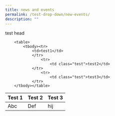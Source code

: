 ```yaml
---
title: news and events
permalink: /test-drop-down/new-events/
description: ""
---
```


test head
	<style>
	.test{
	color:red;
	}
	</style>
	
	
		<table>
			<tbody><tr>
				<td>test1</td>
				</tr>
					<tr>
						<td class="test">test2</td>
				</tr>
					<tr>
						<td class="test">test3</td>
				</tr>
		</tbody></table>
	
	
	
	

| Test 1 | Test 2 | Test 3 |
| -------- | -------- | -------- |
| Abc     | Def     | hij     |